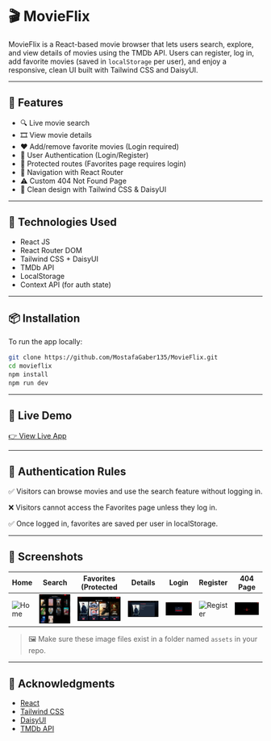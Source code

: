 # 🎬 MovieFlix

MovieFlix is a React-based movie browser that lets users search, explore, and view details of movies using the TMDb API. Users can register, log in, add favorite movies (saved in `localStorage` per user), and enjoy a responsive, clean UI built with Tailwind CSS and DaisyUI.

---

## 🚀 Features

- 🔍 Live movie search  
- 🎞 View movie details  
- ❤️ Add/remove favorite movies (Login required)  
- 🔐 User Authentication (Login/Register)  
- 🚫 Protected routes (Favorites page requires login)  
- 🧭 Navigation with React Router  
- ⚠️ Custom 404 Not Found Page  
- 🎨 Clean design with Tailwind CSS & DaisyUI  

---

## 🧰 Technologies Used

- React JS  
- React Router DOM  
- Tailwind CSS + DaisyUI  
- TMDb API  
- LocalStorage  
- Context API (for auth state)

---

## 📦 Installation

To run the app locally:

```bash
git clone https://github.com/MostafaGaber135/MovieFlix.git
cd movieflix
npm install
npm run dev
```
---

## 🔗 Live Demo

[👉 View Live App](https://movieflixyz.netlify.app/)

---

## 🔐 Authentication Rules
✅ Visitors can browse movies and use the search feature without logging in.

❌ Visitors cannot access the Favorites page unless they log in.

✅ Once logged in, favorites are saved per user in localStorage.

---

## 📸 Screenshots

| Home | Search | Favorites (Protected | Details | Login | Register | 404 Page |
|------|--------|-----------------------|--------|-------|----------|----------|
| ![Home](src/assets/Home_Page.png) | ![Search](src/assets/Search_Page.png) | ![Favorites](src/assets/Favorites_Page.png) | ![Details](src/assets/Movies_Details_Page.png) | ![Login](src/assets/Login_Page.png) | ![Register](src/assets/Register.png) | ![Error](src/assets/Error_Page.png) |

> 🖼 Make sure these image files exist in a folder named `assets` in your repo.

---

## 🙏 Acknowledgments

- [React](https://react.dev/)
- [Tailwind CSS](https://tailwindcss.com/)
- [DaisyUI](https://daisyui.com/)
- [TMDb API](https://www.themoviedb.org/)
